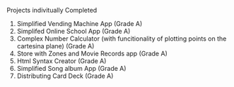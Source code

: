 Projects indivitually Completed

  1. Simplified Vending Machine App (Grade A)
  2. Simplifed Online School App (Grade A)
  3. Complex Number Calculator (with funcitionality of plotting points on the cartesina plane) (Grade A)
  4. Store with Zones and Movie Records app (Grade A)
  5. Html Syntax Creator (Grade A)
  6. Simplified Song album App (Grade A)
  7. Distributing Card Deck (Grade A)
